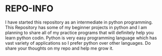 # REPO-INFO
I have started this repository as an intermediate in python programming.
This Repository has some of my beginner projects in python and I am planning to share all of my practice programs that will definitely help you learn python codin.
Python is very easy programming language which has vast variety of applications so I prefer python over other languages.
Do share your thoughts on my repo and help me grow it.
